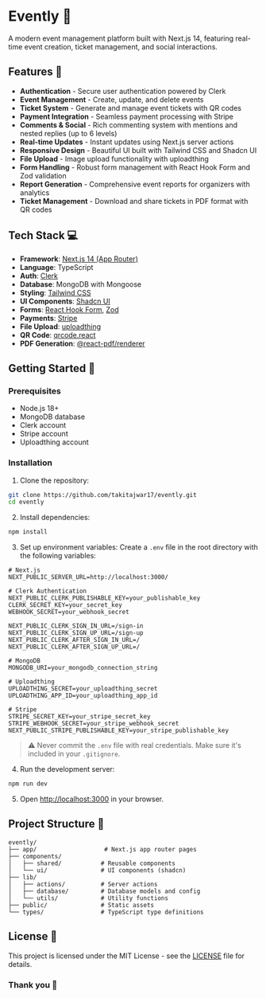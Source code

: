 # Evently 🎉

A modern event management platform built with Next.js 14, featuring real-time event creation, ticket management, and social interactions.

## Features 🚀

- **Authentication** - Secure user authentication powered by Clerk
- **Event Management** - Create, update, and delete events
- **Ticket System** - Generate and manage event tickets with QR codes
- **Payment Integration** - Seamless payment processing with Stripe
- **Comments & Social** - Rich commenting system with mentions and nested replies (up to 6 levels)
- **Real-time Updates** - Instant updates using Next.js server actions
- **Responsive Design** - Beautiful UI built with Tailwind CSS and Shadcn UI
- **File Upload** - Image upload functionality with uploadthing
- **Form Handling** - Robust form management with React Hook Form and Zod validation
- **Report Generation** - Comprehensive event reports for organizers with analytics
- **Ticket Management** - Download and share tickets in PDF format with QR codes

## Tech Stack 💻

- **Framework**: [Next.js 14 (App Router)](https://nextjs.org/)
- **Language**: TypeScript
- **Auth**: [Clerk](https://clerk.dev/)
- **Database**: MongoDB with Mongoose
- **Styling**: [Tailwind CSS](https://tailwindcss.com/)
- **UI Components**: [Shadcn UI](https://ui.shadcn.com/)
- **Forms**: [React Hook Form](https://react-hook-form.com/), [Zod](https://zod.dev/)
- **Payments**: [Stripe](https://stripe.com/)
- **File Upload**: [uploadthing](https://uploadthing.com/)
- **QR Code**: [qrcode.react](https://www.npmjs.com/package/qrcode.react)
- **PDF Generation**: [@react-pdf/renderer](https://react-pdf.org/)

## Getting Started 🏁

### Prerequisites

- Node.js 18+
- MongoDB database
- Clerk account
- Stripe account
- Uploadthing account

### Installation

1. Clone the repository:

```bash
git clone https://github.com/takitajwar17/evently.git
cd evently
```

2. Install dependencies:

```bash
npm install
```

3. Set up environment variables:
   Create a `.env` file in the root directory with the following variables:

```env
# Next.js
NEXT_PUBLIC_SERVER_URL=http://localhost:3000/

# Clerk Authentication
NEXT_PUBLIC_CLERK_PUBLISHABLE_KEY=your_publishable_key
CLERK_SECRET_KEY=your_secret_key
WEBHOOK_SECRET=your_webhook_secret

NEXT_PUBLIC_CLERK_SIGN_IN_URL=/sign-in
NEXT_PUBLIC_CLERK_SIGN_UP_URL=/sign-up
NEXT_PUBLIC_CLERK_AFTER_SIGN_IN_URL=/
NEXT_PUBLIC_CLERK_AFTER_SIGN_UP_URL=/

# MongoDB
MONGODB_URI=your_mongodb_connection_string

# Uploadthing
UPLOADTHING_SECRET=your_uploadthing_secret
UPLOADTHING_APP_ID=your_uploadthing_app_id

# Stripe
STRIPE_SECRET_KEY=your_stripe_secret_key
STRIPE_WEBHOOK_SECRET=your_stripe_webhook_secret
NEXT_PUBLIC_STRIPE_PUBLISHABLE_KEY=your_stripe_publishable_key
```

> ⚠️ Never commit the `.env` file with real credentials. Make sure it's included in your `.gitignore`.

4. Run the development server:

```bash
npm run dev
```

5. Open [http://localhost:3000](http://localhost:3000) in your browser.

## Project Structure 📁

```
evently/
├── app/                   # Next.js app router pages
├── components/
│   ├── shared/           # Reusable components
│   └── ui/               # UI components (shadcn)
├── lib/
│   ├── actions/          # Server actions
│   ├── database/         # Database models and config
│   └── utils/            # Utility functions
├── public/               # Static assets
└── types/                # TypeScript type definitions
```

## License 📝

This project is licensed under the MIT License - see the [LICENSE](LICENSE) file for details.

### Thank you 🙏
